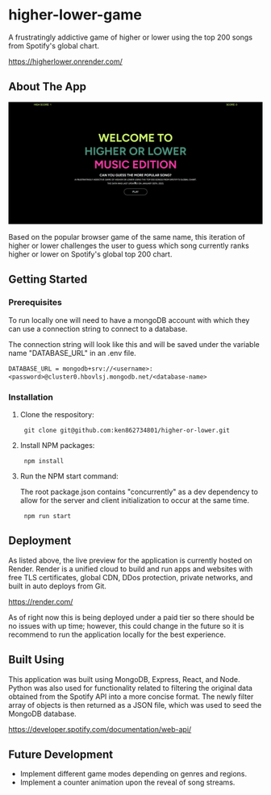 # higher-lower-game
A frustratingly addictive game of higher or lower using the top 200 songs from Spotify's global chart.

https://higherlower.onrender.com/

## About The App
<img src="assets/images/higher-or-lower.gif">

Based on the popular browser game of the same name, this iteration of higher or lower challenges the user to guess which song currently ranks higher or lower on Spotify's global top 200 chart.

## Getting Started

### Prerequisites
To run locally one will need to have a mongoDB account with which they can use a connection string to connect to a database.

The connection string will look like this and will be saved under the variable name "DATABASE_URL" in an .env file.

    DATABASE_URL = mongodb+srv://<username>:<password>@cluster0.hbovlsj.mongodb.net/<database-name>

### Installation
1. Clone the respository:

        git clone git@github.com:ken862734801/higher-or-lower.git

2. Install NPM packages:

        npm install

3. Run the NPM start command:

    The root package.json contains "concurrently" as a dev dependency to allow for the server and client initialization to occur at the same time. 

        npm run start

## Deployment

As listed above, the live preview for the application is currently hosted on Render. Render is a unified cloud to build and run apps and websites with free TLS certificates, global CDN, DDos protection, private networks, and built in auto deploys from Git. 

https://render.com/

As of right now this is being deployed under a paid tier so there should be no issues with up time; however, this could change in the future so it is recommend to run the application locally for the best experience.

## Built Using

This application was built using MongoDB, Express, React, and Node. Python was also used for functionality related to filtering the original data obtained from the Spotify API into a more concise format. The newly filter array of objects is then returned as a JSON file, which was used to seed the MongoDB database. 

https://developer.spotify.com/documentation/web-api/

## Future Development

- Implement different game modes depending on genres and regions.
- Implement a counter animation upon the reveal of song streams.

